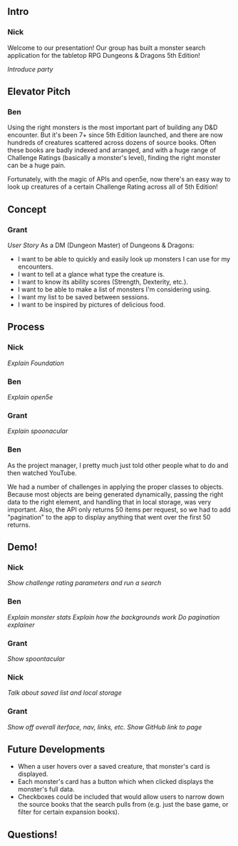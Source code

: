 <!-- Don't feel like you need to read this verbatim. It's just to remind us what things we have to cover. -->

## Intro

### Nick
Welcome to our presentation! Our group has built a monster search application for the tabletop RPG Dungeons & Dragons 5th Edition!

*Introduce party*

## Elevator Pitch

### Ben
Using the right monsters is the most important part of building any D&D encounter. But it's been 7+ since 5th Edition launched, and there are now hundreds of creatures scattered across dozens of source books. Often these books are badly indexed and arranged, and with a huge range of Challenge Ratings (basically a monster's level), finding the right monster can be a huge pain.

Fortunately, with the magic of APIs and open5e, now there's an easy way to look up creatures of a certain Challenge Rating across all of 5th Edition!

## Concept

### Grant
*User Story*
As a DM (Dungeon Master) of Dungeons & Dragons:
* I want to be able to quickly and easily look up monsters I can use for my encounters.
* I want to tell at a glance what type the creature is.
* I want to know its ability scores (Strength, Dexterity, etc.).
* I want to be able to make a list of monsters I'm considering using.
* I want my list to be saved between sessions.
* I want to be inspired by pictures of delicious food.

## Process

### Nick
*Explain Foundation*

### Ben
*Explain open5e*

### Grant
*Explain spoonacular*

### Ben
As the project manager, I pretty much just told other people what to do and then watched YouTube.
<!-- That is a joke. -->

We had a number of challenges in applying the proper classes to objects. Because most objects are being generated dynamically, passing the right data to the right element, and handling that in local storage, was very important. Also, the API only returns 50 items per request, so we had to add "pagination" to the app to display anything that went over the first 50 returns.

## Demo!

### Nick
*Show challenge rating parameters and run a search*

### Ben
*Explain monster stats* <!-- Ben is the D&D SME, so he'll do most of the rules-related explainers -->
*Explain how the backgrounds work*
*Do pagination explainer*

### Grant
*Show spoontacular*

### Nick
*Talk about saved list and local storage*

### Grant
*Show off overall iterface, nav, links, etc.*
*Show GitHub link to page*

## Future Developments
* When a user hovers over a saved creature, that monster's card is displayed.
* Each monster's card has a button which when clicked displays the monster's full data.
* Checkboxes could be included that would allow users to narrow down the source books that the search pulls from (e.g. just the base game, or filter for certain expansion books).

## Questions!
